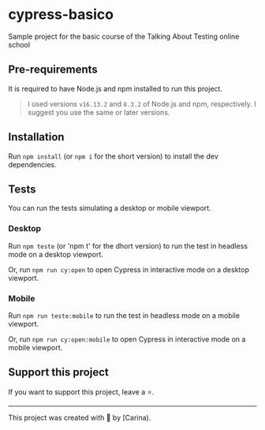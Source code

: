 # cypress-basico

Sample project for the basic course of the Talking About Testing online school

## Pre-requirements

It is required to have Node.js and npm installed to run this project.

> I used versions `v16.13.2` and `8.3.2` of Node.js and npm, respectively. I suggest you use the same or later versions.

## Installation

Run `npm install` (or `npm i` for the short version) to install the dev dependencies.

## Tests
You can run the tests simulating a desktop or mobile viewport.

### Desktop 

Run `npm teste` (or 'npm t' for the dhort version) to run the test in headless mode on a desktop viewport.

Or, run `npm run cy:open` to open Cypress in interactive mode on a desktop viewport.

### Mobile

Run `npm run teste:mobile` to run the test in headless mode on a mobile viewport.

Or, run `npm run cy:open:mobile` to open Cypress in interactive mode on a mobile viewport.

## Support this project

If you want to support this project, leave a ⭐.

___

This project was created with 💚 by [Carina).